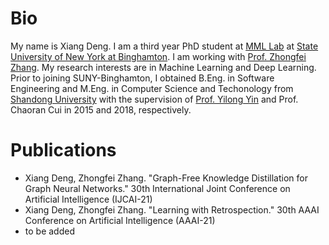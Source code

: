 # Bio

My name is Xiang Deng. I am a third year PhD student at [MML Lab][MML Lab] at [State University of New York at Binghamton][State University of New York at Binghamton]. I am working with [Prof. Zhongfei Zhang][Prof. Zhongfei Zhang]. My research interests are in Machine Learning and Deep Learning. Prior to joining SUNY-Binghamton, I obtained B.Eng. in Software Engineering and M.Eng. in Computer Science and Techonology from [Shandong University][Shandong University] with the supervision of [Prof. Yilong Yin] and Prof. Chaoran Cui in 2015 and 2018, respectively.

[MML Lab]: http://cs.binghamton.edu/~forweb/home.html
[State University of New York at Binghamton]:https://www.binghamton.edu
[Prof. Zhongfei Zhang]: http://www.cs.binghamton.edu/%7Ezhongfei/
[Shandong University]: http://www.en.sdu.edu.cn/
[Prof. Yilong Yin]:http://mla.sdu.edu.cn/ylyin.html

# Publications

  - Xiang Deng, Zhongfei Zhang. "Graph-Free Knowledge Distillation for Graph Neural Networks." 30th International Joint Conference on Artificial Intelligence (IJCAI-21)
  - Xiang Deng, Zhongfei Zhang. "Learning with Retrospection." 30th AAAI Conference on Artificial Intelligence (AAAI-21)
  - to be added
